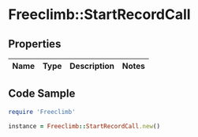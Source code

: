 # Freeclimb::StartRecordCall

## Properties

Name | Type | Description | Notes
------------ | ------------- | ------------- | -------------

## Code Sample

```ruby
require 'Freeclimb'

instance = Freeclimb::StartRecordCall.new()
```



